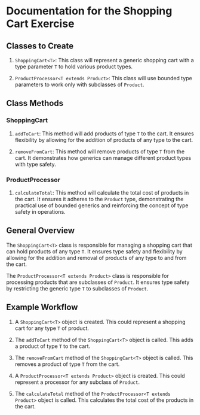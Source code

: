 # Documentation for the Shopping Cart Exercise

## Classes to Create

1. `ShoppingCart<T>`: This class will represent a generic shopping cart with a type parameter `T` to hold various product types.
    
2. `ProductProcessor<T extends Product>`: This class will use bounded type parameters to work only with subclasses of `Product`.
    

## Class Methods

### ShoppingCart

1. `addToCart`: This method will add products of type `T` to the cart. It ensures flexibility by allowing for the addition of products of any type to the cart.
    
2. `removeFromCart`: This method will remove products of type `T` from the cart. It demonstrates how generics can manage different product types with type safety.
    

### ProductProcessor

1. `calculateTotal`: This method will calculate the total cost of products in the cart. It ensures it adheres to the `Product` type, demonstrating the practical use of bounded generics and reinforcing the concept of type safety in operations.

## General Overview

The `ShoppingCart<T>` class is responsible for managing a shopping cart that can hold products of any type `T`. It ensures type safety and flexibility by allowing for the addition and removal of products of any type to and from the cart.

The `ProductProcessor<T extends Product>` class is responsible for processing products that are subclasses of `Product`. It ensures type safety by restricting the generic type `T` to subclasses of `Product`.

## Example Workflow

1. A `ShoppingCart<T>` object is created. This could represent a shopping cart for any type `T` of product.
    
2. The `addToCart` method of the `ShoppingCart<T>` object is called. This adds a product of type `T` to the cart.
    
3. The `removeFromCart` method of the `ShoppingCart<T>` object is called. This removes a product of type `T` from the cart.
    
4. A `ProductProcessor<T extends Product>` object is created. This could represent a processor for any subclass of `Product`.
    
5. The `calculateTotal` method of the `ProductProcessor<T extends Product>` object is called. This calculates the total cost of the products in the cart.